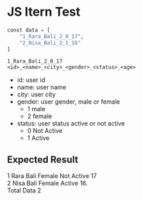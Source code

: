 # JS Itern Test

```python
const data = [
    "1_Rara_Bali_2_0_17",
    "2_Nisa_Bali_2_1_16"
]
```

`1_Rara_Bali_2_0_17` \
`<id>_<name>_<city>_<gender>_<status>_<age>` 

- id: user id
- name: user name
- city: user city
- gender: user gender, male or female
    - 1 male
    - 2 female
- status: user status active or not active
    - 0 Not Active
    - 1 Active


## Expected Result

1 Rara Bali Female Not Active 17 \
2 Nisa Bali Female Active 16. \
Total Data 2
